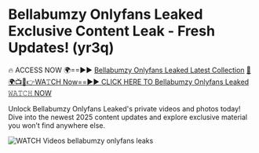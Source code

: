 # Bellabumzy Onlyfans Leaked Exclusive Content Leak - Fresh Updates! (yr3q)

🔥 ACCESS NOW 🌍==►► <a href="https://tinyurl.com/3fjeunct" rel="nofollow">Bellabumzy Onlyfans Leaked Latest Collection</a></h3>
[🔴🌍📺📱👉WA𝚃CH Now==►► CLICK HERE TO Bellabumzy Onlyfans Leaked 𝚆𝙰𝚃𝙲𝙷 NOW](https://tinyurl.com/3fjeunct)

Unlock Bellabumzy Onlyfans Leaked's private videos and photos today! Dive into the newest 2025 content updates and explore exclusive material you won’t find anywhere else.


<a href="https://tinyurl.com/3fjeunct" rel="nofollow" data-target="animated-image.originalLink"><img src="https://camo.githubusercontent.com/8a4f000d20f83aca3bf7ec5f350d767afa0574a8a352519fd8cfa583a6f93a33/68747470733a2f2f692e696d6775722e636f6d2f644a486b345a712e676966" alt="WATCH Videos" data-canonical-src="https://i.imgur.com/dJHk4Zq.gif" style="max-width: 100%; display: inline-block;" data-target="animated-image.originalImage"></a>
bellabumzy onlyfans leaks